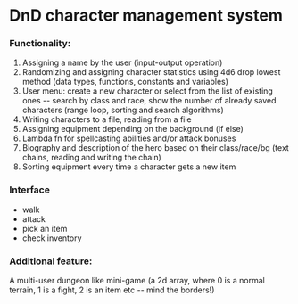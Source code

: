 # DnD character management system

### Functionality:
1. Assigning a name by the user (input-output operation)
2. Randomizing and assigning character statistics using 4d6 drop lowest method (data types, functions, constants and variables)
3. User menu: create a new character or select from the list of existing ones -- search by class and race, show the number of already saved characters (range loop, sorting and search algorithms)
4. Writing characters to a file, reading from a file
5. Assigning equipment depending on the background (if else)
6. Lambda fn for spellcasting abilities and/or attack bonuses
7. Biography and description of the hero based on their class/race/bg (text chains, reading and writing the chain)
8. Sorting equipment every time a character gets a new item

### Interface
- walk
- attack
- pick an item
- check inventory

### Additional feature:
A multi-user dungeon like mini-game (a 2d array, where 0 is a normal terrain, 1 is a fight, 2 is an item etc -- mind the borders!)
